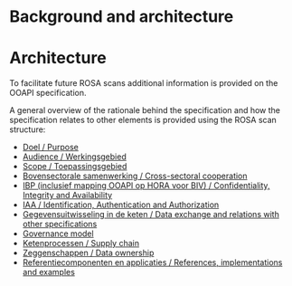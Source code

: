 # Background and architecture
# Architecture
To facilitate future ROSA scans additional information is provided on the OOAPI specification.

A general overview of the rationale behind the specification and how the specification relates to other elements is provided using the ROSA scan structure:

* [Doel / Purpose](architecture/purpose "purpose")
* [Audience / Werkingsgebied](architecture/audience "audience")
* [Scope / Toepassingsgebied](architecture/scope "scope")
* [Bovensectorale samenwerking / Cross-sectoral cooperation](architecture/cross-sectoral-cooperation "cross-sectoral-cooperation" )
* [IBP (inclusief mapping OOAPI op HORA voor BIV) / Confidentiality, Integrity and Availability](architecture/ISP "information-security-and-privacy")
* [IAA / Identification, Authentication and Authorization](architecture/IAA "Identification-Authentication-and-Authorization")
* [Gegevensuitwisseling in de keten / Data exchange and relations with other specifications](architecture/interfacing "interface and other specifications")
* [Governance model](governance/ "governance")
* [Ketenprocessen / Supply chain](architecture/supply-chain "supply-chain")
* [Zeggenschappen / Data ownership](architecture/data-ownership "data-ownership")
* [Referentiecomponenten en applicaties / References, implementations and examples](architecture/implementations "implementations")